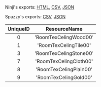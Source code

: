Ninji's exports: [HTML](https://wuffs.org/acnh/bcsv_140/html/RoomCeilingParam.html), [CSV](https://wuffs.org/acnh/bcsv_140/csv/RoomCeilingParam.csv), [JSON](https://wuffs.org/acnh/bcsv_140/json/RoomCeilingParam.json)

Spazzy's exports: [CSV](https://github.com/McSpazzy/acnh-csv/blob/master/RoomCeilingParam.csv), [JSON](https://github.com/McSpazzy/acnh-json/blob/master/RoomCeilingParam.json)

| UniqueID | ResourceName |
|:--:|:--:|
| 0 | 'RoomTexCelingWood00' | 
| 1 | 'RoomTexCelingTile00' | 
| 3 | 'RoomTexCelingStone00' | 
| 7 | 'RoomTexCelingCloth00' | 
| 8 | 'RoomTexCelingPlain00' | 
| 9 | 'RoomTexCelingGold00' | 
